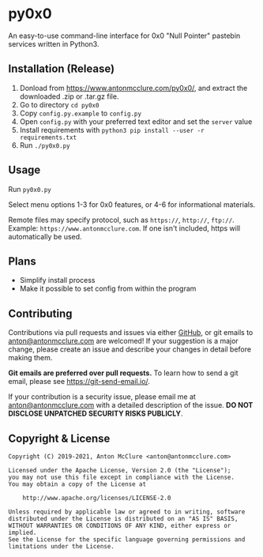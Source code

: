 # py0x0
An easy-to-use command-line interface for 0x0 "Null Pointer" pastebin services written in Python3.

## Installation (Release)
  1. Donload from https://www.antonmcclure.com/py0x0/, and extract the downloaded .zip or .tar.gz file.
  2. Go to directory `cd py0x0`
  3. Copy `config.py.example` to `config.py`
  4. Open `config.py` with your preferred text editor and set the `server` value
  5. Install requirements with `python3 pip install --user -r requirements.txt`
  6. Run `./py0x0.py`

## Usage
Run `py0x0.py`

Select menu options 1-3 for 0x0 features, or 4-6 for informational materials.

Remote files may specify protocol, such as `https://`, `http://`, `ftp://`. Example: `https://www.antonmcclure.com`. If one isn't included, https will automatically be used.

## Plans

  - Simplify install process
  - Make it possible to set config from within the program

## Contributing
Contributions via pull requests and issues via either [GitHub](https://github.com/AntonMcClure/py0x0), or git emails to <anton@antonmcclure.com> are welcomed! If your suggestion is a major change, please create an issue and describe your changes in detail before making them.

**Git emails are preferred over pull requests.** To learn how to send a git email, please see <https://git-send-email.io/>.

If your contribution is a security issue, please email me at <anton@antonmcclure.com> with a detailed description of the issue. **DO NOT DISCLOSE UNPATCHED SECURITY RISKS PUBLICLY**.

## Copyright & License
    Copyright (C) 2019-2021, Anton McClure <anton@antonmcclure.com>

    Licensed under the Apache License, Version 2.0 (the "License");
    you may not use this file except in compliance with the License.
    You may obtain a copy of the License at

        http://www.apache.org/licenses/LICENSE-2.0

    Unless required by applicable law or agreed to in writing, software
    distributed under the License is distributed on an "AS IS" BASIS,
    WITHOUT WARRANTIES OR CONDITIONS OF ANY KIND, either express or implied.
    See the License for the specific language governing permissions and
    limitations under the License.
